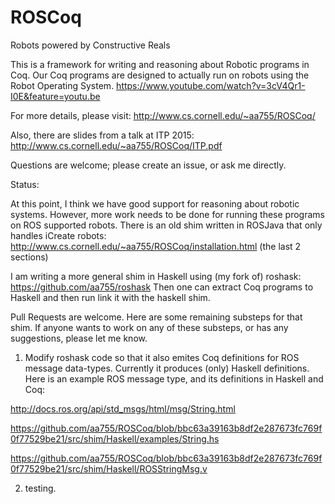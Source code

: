 # ROSCoq
Robots powered by Constructive Reals

This is a framework for writing and reasoning about Robotic programs in Coq. 
Our Coq programs are designed to actually run on robots using the Robot Operating System.
https://www.youtube.com/watch?v=3cV4Qr1-I0E&feature=youtu.be

For more details, please visit:
http://www.cs.cornell.edu/~aa755/ROSCoq/ 

Also, there are slides from a talk at ITP 2015:
http://www.cs.cornell.edu/~aa755/ROSCoq/ITP.pdf

Questions are welcome; please create an issue, or ask me directly.


Status:

At this point, I think we have good support for reasoning about robotic systems.
However, more work needs to be done for running these programs on ROS supported robots.
There is an old shim written in ROSJava that only handles iCreate robots:
http://www.cs.cornell.edu/~aa755/ROSCoq/installation.html (the last 2 sections)

I am writing a more general shim in Haskell using (my fork of) roshask:
https://github.com/aa755/roshask
Then one can extract Coq programs to Haskell and then run  link it with the haskell shim.


Pull Requests are welcome.
Here are some remaining substeps for that shim. If anyone wants to work on any of these substeps, or has any suggestions, please let me know.

1) Modify roshask code so that it also emites Coq definitions for ROS message data-types. Currently it produces (only) Haskell definitions. Here is an example ROS message type,
and its definitions in Haskell and Coq:

http://docs.ros.org/api/std_msgs/html/msg/String.html

https://github.com/aa755/ROSCoq/blob/bbc63a39163b8df2e287673fc769f0f77529be21/src/shim/Haskell/examples/String.hs

https://github.com/aa755/ROSCoq/blob/bbc63a39163b8df2e287673fc769f0f77529be21/src/shim/Haskell/ROSStringMsg.v 


2) testing.

